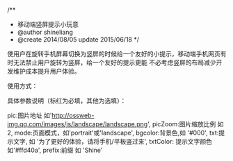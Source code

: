 /**
 * 移动端竖屏提示小玩意
 * @author shineliang
 * @create 2014/08/05 update 2015/06/18
 */
 
使用户在旋转手机屏幕切换为竖屏的时候给一个友好的小提示，移动端手机网页有时无法禁止用户旋转为竖屏，给一个友好的提示更能
不必考虑竖屏的布局减少开发维护成本提升用户体验。

使用方式：
<script src="http://ossweb-img.qq.com/images/js/landscape/landscape.min.js"></script>
<script>
	var Shine_landscape = new Shine_landscape({
	    mode:'portrait',//portrait,landscape
	    prefix:'Shine',
	});
</script>

具体参数说明（标红为必填，其他为选填）：

pic:图片地址 如'http://ossweb-img.qq.com/images/js/landscape/landscape.png',
picZoom:图片缩放比例 如 2,
mode:页面模式，如'portrait'或'landscape',
bgcolor:背景色,如 '#000',
txt:提示文字, 如 '为了更好的体验，请将手机/平板竖过来',
txtColor: 提示文字颜色 如'#ffd40a',
prefix:前缀 如 'Shine'
